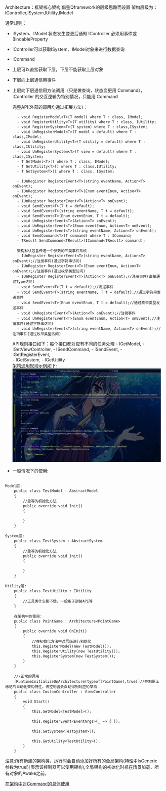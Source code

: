 Architecture：框架核心架构,借鉴Qframework的层级思路而设置 架构层级为：IController,ISystem,IUtility,IModel

通常规则：

- ISystem、IModel 状态发生变更后通知 IController 必须用事件或BindableProperty
- IController可以获取ISystem、IModel对象来进行数据查询
- ICommand
- 上层可以直接获取下层，下层不能获取上层对象
- 下层向上层通信用事件
- 上层向下层通信用方法调用（只是做查询，状态变更用 Command），IController 的交互逻辑为特别情况，只能用 Command

   完整API(外部的调用均通过拓展方法)：

        - void RegisterModel<T>(T model) where T : class, IModel;
        - void RegisterUtility<T>(T utility) where T : class, IUtility;
        - void RegisterSystem<T>(T system) where T : class,ISystem;
        - void UnRegisterModel<T>(T model = default) where T : class,IModel;
        - void UnRegisterUtility<T>(T utility = default) where T : class,IUtility;
        - void UnRegisterSystem<T>(T view = default) where T : class,ISystem;
        - T GetModel<T>() where T : class, IModel;
        - T GetUtility<T>() where T : class,IUtility;
        - T GetSystem<T>() where T : class, ISystem;

        - IUnRegister RegisterEvent<T>(string eventName, Action<T> onEvent);
        - IUnRegister RegisterEvent<T>(Enum eventEnum, Action<T> onEvent);
        - IUnRegister RegisterEvent<T>(Action<T> onEvent);
        - void SendEvent<T>(T t = default);
        - void SendEvent<T>(string eventName, T t = default);
        - void SendEvent<T>(Enum eventEnum, T t = default);
        - void UnRegisterEvent<T>(Action<T> onEvent);
        - void UnRegisterEvent<T>(Enum eventEnum, Action<T> onEvent);
        - void UnRegisterEvent<T>(string eventName, Action<T> onEvent);
        - void SendCommand<T>(T command) where T : ICommand;
        - TResult SendCommand<TResult>(ICommand<TResult> command);       

        架构默认包含传递一个参数的三类事件系统
        - IUnRegister RegisterEvent<T>(string eventName, Action<T> onEvent);//注册事件(通过字符串访问)
        - IUnRegister RegisterEvent<T>(Enum eventEnum, Action<T> onEvent);//注册事件(通过枚举类型访问)
        - IUnRegister RegisterEvent<T>(Action<T> onEvent);//注册事件(直接通过Type访问)
        - void SendEvent<T>(T t = default);//发送事件
        - void SendEvent<T>(string eventName, T t = default);//通过字符串发送事件
        - void SendEvent<T>(Enum eventEnum, T t = default);//通过枚举类型发送事件
        - void UnRegisterEvent<T>(Action<T> onEvent);//注销事件
        - void UnRegisterEvent<T>(Enum eventEnum, Action<T> onEvent);//注销事件(通过字符串访问)
        - void UnRegisterEvent<T>(string eventName, Action<T> onEvent);//注销事件(通过枚举类型访问)

    API规则接口如下：每个接口都对应有不同的任务处理
        - IGetModel,
        - IGetViewController,
        - ISendCommand,
        - ISendEvent,
        - IGetRegisterEvent,    
        - IGetSystem,
        - IGetUtility  
        架构通用规则示例如下:
![输入图片说明](Texture/1.png)


- 一般情况下的使用:
```

Model层:
    public class TestModel : AbstractModel
    {
        //重写的初始化方法
        public override void Init()
        {
            
        }
    }

System层:
    public class TestSystem : AbstractSystem
    {
        //重写的初始化方法
        public override void Init()
        {
            
        }
    }

Utility层:
    public class TestUtility : IUtility
    {
        //工具类什么都不做，一般用于封装API等
    }

    在架构中的使用:
    public class PointGame : Architecture<PointGame>
    {
        public override void OnInit()
        {
            //在初始化方法中对层级进行初始化
            this.RegisterModel(new TestModel());
            this.RegisterUtility(new TestUtility());
            this.RegisterSystem(new TestSystem());
        }       
    }

    ///正常的调用
    [RuntimeInitializeOnArchitecture(typeof(PointGame),true)]//控制器上标记的自动化架构特性，该控制器会自动得到对应的架构
    public class CustomController : ViewController
    {
        void Start()
        {
            this.GetModel<TestModel>();

            this.RegisterEvent<EventArgs>(_ => { });

            this.GetSystem<TestSystem>();

            this.GetUtility<TestUtility>();
        }
    }

```

注意:所有新建的架构类，运行时会自动添加好所有的全局架构(特性中IsGeneric参数为true时表示该控制器可以使用架构),全局架构的初始化时机在场景加载、所有对象的Awake之前。

[在架构中对Command的具体使用](https://gitee.com/NikaidoShinku/YukiFrameWork/blob/master/YukiFrameWork/Framework/Abstract/10.Command.md)



